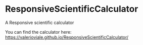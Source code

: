 # ResponsiveScientificCalculator
A Responsive scientific calculator


You can find the calculator here:
https://valerioviale.github.io/ResponsiveScientificCalculator/
